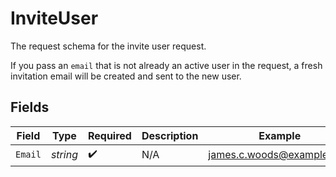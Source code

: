 # InviteUser

The request schema for the invite user request.

If you pass an `email` that is not already an active user in the request, a fresh invitation email will be created and sent to the new user.


## Fields

| Field                     | Type                      | Required                  | Description               | Example                   |
| ------------------------- | ------------------------- | ------------------------- | ------------------------- | ------------------------- |
| `Email`                   | *string*                  | :heavy_check_mark:        | N/A                       | james.c.woods@example.com |